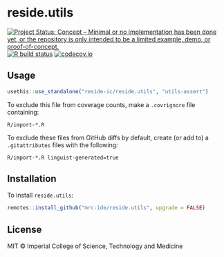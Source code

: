 # reside.utils

<!-- badges: start -->
[![Project Status: Concept – Minimal or no implementation has been done yet, or the repository is only intended to be a limited example, demo, or proof-of-concept.](https://www.repostatus.org/badges/latest/concept.svg)](https://www.repostatus.org/#concept)
[![R build status](https://github.com/reside-ic/reside.utils/workflows/R-CMD-check/badge.svg)](https://github.com/reside-ic/reside.utils/actions/workflows/R-CMD-check.yaml)
[![codecov.io](https://codecov.io/github/mrc-ide/reside.utils/coverage.svg?branch=main)](https://codecov.io/github/mrc-ide/reside.utils?branch=main)
<!-- badges: end -->

## Usage

```r
usethis::use_standalone("reside-ic/reside.utils", "utils-assert")
```

To exclude this file from coverage counts, make a `.covrignore` file containing:

```
R/import-*.R
```

To exclude these files from GitHub diffs by default, create (or add to) a `.gitattributes` files with the following:

```
R/import-*.R linguist-generated=true
```

## Installation

To install `reside.utils`:

```r
remotes::install_github("mrc-ide/reside.utils", upgrade = FALSE)
```

## License

MIT © Imperial College of Science, Technology and Medicine
